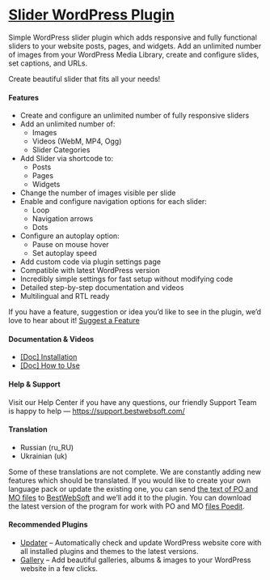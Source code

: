 <a href="https://bestwebsoft.com/products/wordpress/plugins/slider/" target=_blank>Slider WordPress Plugin</a>
========================

<p>Simple WordPress slider plugin which adds responsive and fully functional sliders to your website posts, pages, and widgets. Add an unlimited number of images from your WordPress Media Library, create and configure slides, set captions, and URLs.</p>
<p>Create beautiful slider that fits all your needs!</p>
<h4>Features</h4>
<ul>
<li>Create and configure an unlimited number of fully responsive sliders</li>
<li>Add an unlimited number of:
<ul>
<li>Images</li>
<li>Videos (WebM, MP4, Ogg)</li>
<li>Slider Categories</li>
</ul>
</li>
<li>Add Slider via shortcode to:
<ul>
<li>Posts</li>
<li>Pages</li>
<li>Widgets</li>
</ul>
</li>
<li>Change the number of images visible per slide</li>
<li>Enable and configure navigation options for each slider:
<ul>
<li>Loop</li>
<li>Navigation arrows</li>
<li>Dots</li>
</ul>
</li>
<li>Configure an autoplay option:
<ul>
<li>Pause on mouse hover</li>
<li>Set autoplay speed</li>
</ul>
</li>
<li>Add custom code via plugin settings page</li>
<li>Compatible with latest WordPress version</li>
<li>Incredibly simple settings for fast setup without modifying code</li>
<li>Detailed step-by-step documentation and videos</li>
<li>Multilingual and RTL ready</li>
</ul>
<p>If you have a feature, suggestion or idea you&#8217;d like to see in the plugin, we&#8217;d love to hear about it! <a href="https://support.bestwebsoft.com/hc/en-us/requests/new" rel="nofollow">Suggest a Feature</a></p>
<h4>Documentation &amp; Videos</h4>
<ul>
<li><a href="https://docs.google.com/document/d/1-hvn6WRvWnOqj5v5pLUk7Awyu87lq5B_dO-Tv-MC9JQ/" rel="nofollow">[Doc] Installation</a></li>
<li><a href="https://docs.google.com/document/d/1liDLFCg2T-VODcpvR7cYeNBKSmHcQCG6jA_0fawSkfw/" rel="nofollow">[Doc] How to Use</a></li>
</ul>
<h4>Help &amp; Support</h4>
<p>Visit our Help Center if you have any questions, our friendly Support Team is happy to help — <a href="https://support.bestwebsoft.com/" rel="nofollow">https://support.bestwebsoft.com/</a></p>
<h4>Translation</h4>
<ul>
<li>Russian (ru_RU)</li>
<li>Ukrainian (uk)</li>
</ul>
<p>Some of these translations are not complete. We are constantly adding new features which should be translated. If you would like to create your own language pack or update the existing one, you can send <a href="https://codex.wordpress.org/Translating_WordPress" rel="nofollow">the text of PO and MO files</a> to <a href="https://support.bestwebsoft.com/hc/en-us/requests/new" rel="nofollow">BestWebSoft</a> and we&#8217;ll add it to the plugin. You can download the latest version of the program for work with PO and MO <a href="https://www.poedit.net/download.php" rel="nofollow">files Poedit</a>.</p>
<h4>Recommended Plugins</h4>
<ul>
<li><a href="https://bestwebsoft.com/products/wordpress/plugins/updater/?k=c00f28a63d8a03a1ea093044188552ef" rel="nofollow">Updater</a> &#8211; Automatically check and update WordPress website core with all installed plugins and themes to the latest versions.</li>
<li><a href="https://bestwebsoft.com/products/wordpress/plugins/gallery/?k=fe81f5feb5552cd2971f60d36e83c40f" rel="nofollow">Gallery</a> &#8211; Add beautiful galleries, albums &amp; images to your WordPress website in a few clicks.</li>
</ul>
